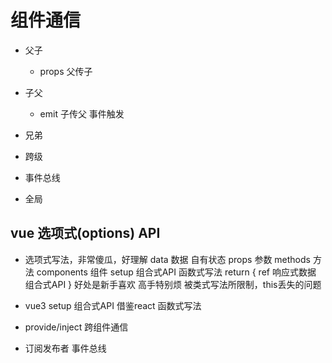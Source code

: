 # 组件通信

- 父子
    - props 父传子

- 子父
    - emit 子传父 事件触发
- 兄弟
- 跨级
- 事件总线
- 全局

## vue 选项式(options) API
- 选项式写法，非常傻瓜，好理解
    data 数据 自有状态
    props 参数
    methods 方法
    components 组件
    setup 组合式API 函数式写法
    return {
        ref 响应式数据 组合式API
    }
    好处是新手喜欢
    高手特别烦 被类式写法所限制，this丢失的问题

- vue3 setup 组合式API 借鉴react 函数式写法
- provide/inject 跨组件通信
- 订阅发布者 事件总线
